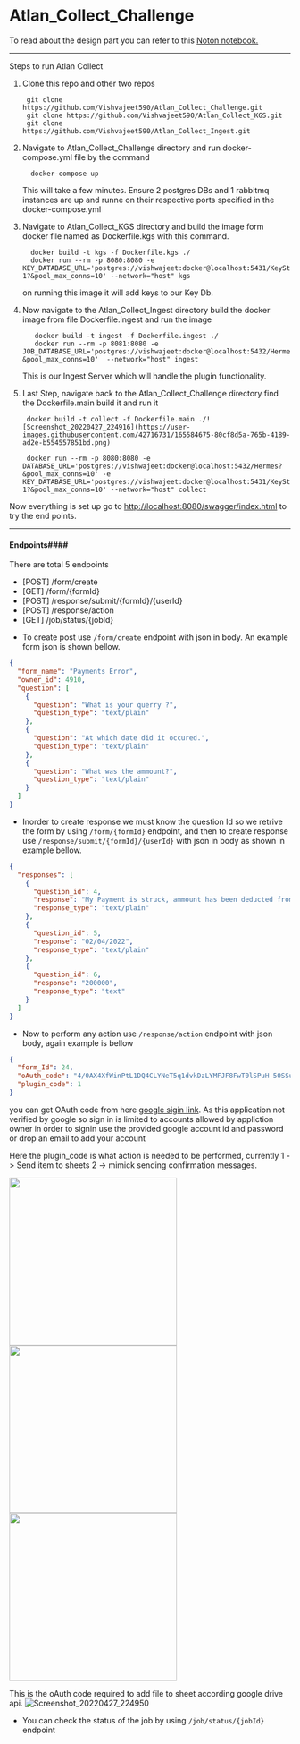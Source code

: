 # Atlan_Collect_Challenge

To read about the design part you can refer to this [Noton notebook.](https://jumbled-chime-d61.notion.site/Collect-Plugin-a3b47d6cad224ef59ad841fa4e152c4b) 
 - - - -
Steps to run Atlan Collect

1. Clone this repo and other two repos

        git clone https://github.com/Vishvajeet590/Atlan_Collect_Challenge.git
        git clone https://github.com/Vishvajeet590/Atlan_Collect_KGS.git
        git clone https://github.com/Vishvajeet590/Atlan_Collect_Ingest.git

2. Navigate to Atlan_Collect_Challenge directory and run docker-compose.yml file by the command

         docker-compose up

   This will take a few minutes. Ensure 2 postgres DBs and 1 rabbitmq instances are up and runne on their respective ports specified in the docker-compose.yml


3. Navigate to Atlan_Collect_KGS directory and build the image form docker file named as Dockerfile.kgs with this command.

         docker build -t kgs -f Dockerfile.kgs ./
         docker run --rm -p 8080:8080 -e KEY_DATABASE_URL='postgres://vishwajeet:docker@localhost:5431/KeyStore-1?&pool_max_conns=10' --network="host" kgs

   on running this image it will add keys to our Key Db.


4. Now navigate to the Atlan_Collect_Ingest directory build the docker image from file Dockerfile.ingest and run the image

          docker build -t ingest -f Dockerfile.ingest ./
          docker run --rm -p 8081:8080 -e JOB_DATABASE_URL='postgres://vishwajeet:docker@localhost:5432/Hermes?&pool_max_conns=10'  --network="host" ingest
   This is our Ingest Server which will handle the plugin functionality.


5. Last Step, navigate back to the Atlan_Collect_Challenge directory find the Dockerfile.main build it and run it

        docker build -t collect -f Dockerfile.main ./![Screenshot_20220427_224916](https://user-images.githubusercontent.com/42716731/165584675-80cf8d5a-765b-4189-ad2e-b554557851bd.png)

        docker run --rm -p 8080:8080 -e DATABASE_URL='postgres://vishwajeet:docker@localhost:5432/Hermes?&pool_max_conns=10' -e KEY_DATABASE_URL='postgres://vishwajeet:docker@localhost:5431/KeyStore-1?&pool_max_conns=10' --network="host" collect

Now everything is set up go to [http://localhost:8080/swagger/index.html](http://localhost:8080/swagger/index.html) to try the end points.
 - - - -
 #### Endpoints####
There are total 5 endpoints 
 - [POST] /form/create           
 - [GET] /form/{formId}
 - [POST] /response/submit/{formId}/{userId}
 - [POST] /response/action
 - [GET] /job/status/{jobId}

* To create post use ```/form/create``` endpoint with json in body. An example form json is shown bellow.
```json
{
  "form_name": "Payments Error",
  "owner_id": 4910,
  "question": [
    {
      "question": "What is your querry ?",
      "question_type": "text/plain"
    },
    {
      "question": "At which date did it occured.",
      "question_type": "text/plain"
    },
    {
      "question": "What was the ammount?",
      "question_type": "text/plain"
    }
  ]
}
```

* Inorder to create response we must know the question Id so we retrive the form by using ```/form/{formId}``` endpoint, and then to create response use ```/response/submit/{formId}/{userId}``` with json in body as shown in example bellow.
```json
{
  "responses": [
    {
      "question_id": 4,
      "response": "My Payment is struck, ammount has been deducted from my account",
      "response_type": "text/plain"
    },
    {
      "question_id": 5,
      "response": "02/04/2022",
      "response_type": "text/plain"
    },
    {
      "question_id": 6,
      "response": "200000",
      "response_type": "text"
    }
  ]
}
```

* Now to perform any action use ```/response/action``` endpoint with json body, again example is bellow
```json
{
  "form_Id": 24,
  "oAuth_code": "4/0AX4XfWinPtL1DQ4CLYNeT5q1dvkDzLYMFJF8FwT0lSPuH-50SSuxm5wtx2Bgwtgsp-by0Q",
  "plugin_code": 1
}
```
you can get OAuth code from here [google sigin link](https://accounts.google.com/o/oauth2/auth/oauthchooseaccount?access_type=offline&client_id=1065888810890-3itaq54a957tapf45okdbrvra37soqop.apps.googleusercontent.com&redirect_uri=http%3A%2F%2Flocalhost&response_type=code&scope=https%3A%2F%2Fwww.googleapis.com%2Fauth%2Fdrive&state=state-token&flowName=GeneralOAuthFlow). As this application not verified by google so sign in is limited to accounts allowed by appliction owner in order to signin use the provided google account id and password or drop an email to add your account

Here the plugin_code is what action is needed to be performed, currently 1 -> Send item to sheets 2 -> mimick sending confirmation messages.

<img src="https://user-images.githubusercontent.com/42716731/165583912-ddcacc5a-2a83-48aa-b607-d2c9b18602ba.png" height="300">
<img src="https://user-images.githubusercontent.com/42716731/165584408-cdf9f1de-3269-4cba-9a99-f3517044d065.png" height="300">
<img src="https://user-images.githubusercontent.com/42716731/165584724-557cabcb-e62f-4d0b-ad5f-ea4250b6b131.png"  height="300">

This is the oAuth code required to add file to sheet according google drive api.
![Screenshot_20220427_224950](https://user-images.githubusercontent.com/42716731/165584875-5b6791d2-d4fd-4a5c-bc04-103f9c6e59a6.png)

* You can check the status of the job by using ```/job/status/{jobId}``` endpoint 

